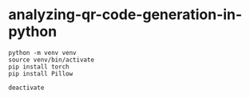 # analyzing-qr-code-generation-in-python


```shell
python -m venv venv
source venv/bin/activate
pip install torch
pip install Pillow
```
```shell
deactivate

```